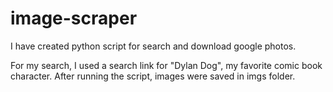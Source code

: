# image-scraper

I have created python script for search and download google photos. 

For my search, I used a search link for "Dylan Dog", my favorite comic book character. After running the script, images were saved in imgs folder.
